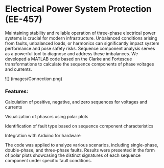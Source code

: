 # Electrical Power System Protection (EE-457)
Maintaining stability and reliable operation of three-phase electrical power systems is crucial for modern infrastructure. Unbalanced conditions arising from faults, unbalanced loads, or harmonics can significantly impact system performance and pose safety risks. Sequence component analysis serves as a powerful tool to diagnose and address these imbalances. We developed a MATLAB code based on the Clarke and Fortescue transformations to calculate the sequence components of phase voltages and currents.

![] (images/Connection.png)
### Features:
Calculation of positive, negative, and zero sequences for voltages and currents

Visualization of phasors using polar plots

Identification of fault type based on sequence component characteristics

Integration with Arduino for hardware

The code was applied to analyze various scenarios, including single-phase, double-phase, and three-phase faults. Results were presented in the form of polar plots showcasing the distinct signatures of each sequence component under specific fault conditions.
